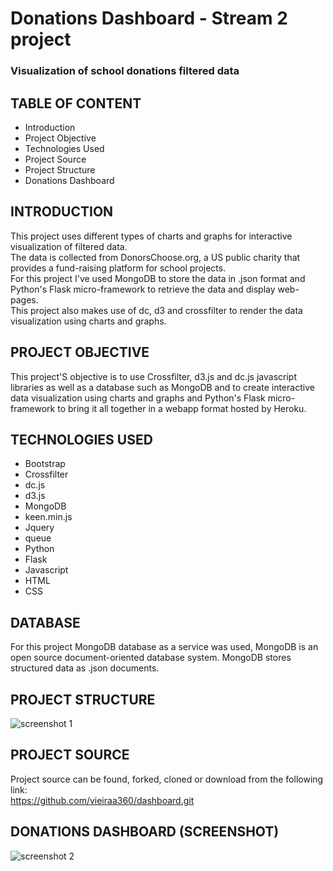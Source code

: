 # Donations Dashboard - Stream 2 project
### Visualization of school donations filtered data

 
## TABLE OF CONTENT
   - Introduction
   - Project Objective
   - Technologies Used
   - Project Source
   - Project Structure
   - Donations Dashboard

   
## INTRODUCTION
This project uses different types of charts and graphs for interactive visualization of filtered data.  
The data is collected from DonorsChoose.org, a US public charity that provides a fund-raising platform for school projects.  
For this project I've used MongoDB to store the data in .json format and Python's Flask micro-framework to retrieve the data and display web-pages.  
This project also makes use of dc, d3 and crossfilter to render the data visualization using charts and graphs.


## PROJECT OBJECTIVE
This project'S objective is to use Crossfilter, d3.js and dc.js javascript libraries as well as a database such as MongoDB and to create interactive data visualization using charts and graphs and Python's Flask micro-framework to bring it all together in a webapp format hosted by Heroku.
 

## TECHNOLOGIES USED
 - Bootstrap
 - Crossfilter
 - dc.js
 - d3.js
 - MongoDB
 - keen.min.js
 - Jquery
 - queue
 - Python
 - Flask
 - Javascript
 - HTML
 - CSS
 
 
 ## DATABASE
For this project MongoDB database as a service was used, MongoDB is an open source document-oriented database system. MongoDB stores structured data as .json documents.


 ## PROJECT STRUCTURE
![screenshot 1](static/img/projectStructure.png?raw=true "screenshot 1")


## PROJECT SOURCE
Project source can be found, forked, cloned or download from the following link:  
https://github.com/vieiraa360/dashboard.git


## DONATIONS DASHBOARD  (SCREENSHOT)
![screenshot 2](static/img/screeshot.png?raw=true "screenshot 2")

